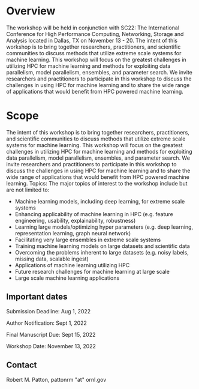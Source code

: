 # Overview

The workshop will be held in conjunction with SC22: The International Conference for High Performance Computing, 
Networking, Storage and Analysis located in Dallas, TX on November 13 - 20. The intent of this workshop is to 
bring together researchers, practitioners, and scientific communities to discuss methods that utilize extreme 
scale systems for machine learning. This workshop will focus on the greatest challenges in utilizing HPC for 
machine learning and methods for exploiting data parallelism, model parallelism, ensembles, and parameter search. 
We invite researchers and practitioners to participate in this workshop to discuss the challenges in using HPC for 
machine learning and to share the wide range of applications that would benefit from HPC powered machine learning.

# Scope

The intent of this workshop is to bring together researchers, practitioners, and scientific communities to discuss methods that utilize extreme scale systems for machine learning. This workshop will focus on the greatest challenges in utilizing HPC for machine learning and methods for exploiting data parallelism, model parallelism, ensembles, and parameter search. We invite researchers and practitioners to participate in this workshop to discuss the challenges in using HPC for machine learning and to share the wide range of applications that would benefit from HPC powered machine learning.
Topics: The major topics of interest to the workshop include but are not limited to:

* Machine learning models, including deep learning, for extreme scale systems
* Enhancing applicability of machine learning in HPC (e.g. feature engineering, usability, explainability, robustness)
* Learning large models/optimizing hyper parameters (e.g. deep learning, representation learning, graph neural network)
* Facilitating very large ensembles in extreme scale systems
* Training machine learning models on large datasets and scientific data
* Overcoming the problems inherent to large datasets (e.g. noisy labels, missing data, scalable ingest)
* Applications of machine learning utilizing HPC
* Future research challenges for machine learning at large scale
* Large scale machine learning applications


## Important dates

Submission Deadline: Aug 1, 2022

Author Notification: Sept 1, 2022

Final Manuscript Due: Sept 15, 2022 

Workshop Date: November 13, 2022


## Contact
Robert M. Patton, pattonrm "at" ornl.gov

